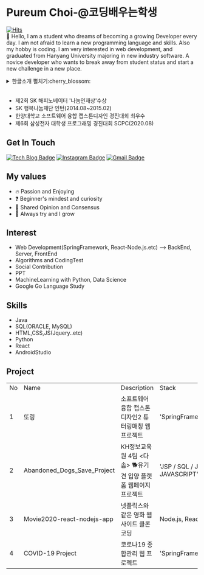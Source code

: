 # Pureum Choi-@코딩배우는학생
[![Hits](https://hits.seeyoufarm.com/api/count/incr/badge.svg?url=https%3A%2F%2Fgithub.com%2Fzzsza)](https://hits.seeyoufarm.com) <br>
👋 Hello, I am a student who dreams of becoming a growing Developer every day.
I am not afraid to learn a new programming language and skills. Also my hobby is coding. I am very interested in web development, and graduated from Hanyang University majoring in new industry software. A novice developer who wants to break away from student status and start a new challenge in a new place.
<details>
<summary>한글소개 펼치기:cherry_blossom:</summary>
<div>
 <br>
👋 만나뵙게 되어 반갑습니다. 신입 웹개발자를 꿈꾸는 코딩배우는 학생 최푸름입니다. <br>
한양대학교에서 신산업 소프트웨어를 전공했으며 쉬는 날에도 코딩을 할 만큼 코딩에 대한 열정을 가지고 있습니다. 새로운 언어를 배우고 도전하는 것에 흥미를 느끼며 즐기는 편입니다.(요즘에는 알고리즘과 리눅스를 공부합니다) <br>
가장 좋아하는 언어는 Java이며 관심있는 분야는 웹 서버 개발입니다. 이유는 다른 프로그램에 비해, 많은 기능을 제공하는 웹이라는 플랫폼을 통해 내가 만든 프로그램이 다양한 기능과 서비스를 제공할 수 있기 때문입니다. <br> 현재 KH정보교육원에서 웹개발자 양성과정을 이수중에 있으며, SpringFramework와 관련된 여러 프로젝트 진행중에 있습니다. 가장 인상깊었던 프로젝트로는 학교의 또래튜터링 시스템 개선 프로그램이 있습니다. 대학내의 불편한 시스템을 개선하고자 웹사이트내 또래튜터링 매칭시스템을 추가했던 프로젝트였습니다. 이 프로젝트를 진행하면서 처음으로 '협업'을 하며 code-review와 clean-code에 대해 인지하고, 단순히 아이디어나 실행되는 모습이 중요한 것이 아니라 프로그램의 안정성과 재사용성등에 대해서도 다시 한번 생각해보는 계기가 되었습니다.
 <br>
저는 기술적 측면외에도 사회공헌이나 노블리스오블리제등에 대한 고찰과 관심이 많습니다. 때문에 이와관련된 대외활동이나 봉사, 인턴경력 또한 가지고 있습니다. 생각하는 개발자로써 궁극적으로 사회에 공헌할 수 있는 프로그램을 만드는 것이 하나의 작은 꿈입니다.
</div>
</details>
<br>
 <ul>
  <li>제2회 SK 해피노베이터 '나눔인재상'수상</li>
  <li>SK 행복나눔재단 인턴(2014.08~2015.02)</li>
  <li>한양대학교 소프트웨어 융합 캡스톤디자인 경진대회 최우수</li>
  <li>제6회 삼성전자 대학생 프로그래밍 경진대회 SCPC(2020.08)</li>
 </ul>


## Get In Touch
<div align=left>
 
[![Tech Blog Badge](http://img.shields.io/badge/-Tech%20blog-black?style=flat-square&logo=github&link=https://blue-boy.tistory.com/)](https://blue-boy.tistory.com/) 
[![Instagram Badge](https://img.shields.io/badge/-Instagram-dd2a7b?style=flat-square&logo=instagram&logoColor=white&link=https://www.instagram.com/pu_rumm/)](https://www.instagram.com/data.scientist/) 
[![Gmail Badge](https://img.shields.io/badge/-Gmail-d14836?style=flat-square&logo=Gmail&logoColor=white&link=mailto:pooreumsunny@gmail.com)](mailto:pooreumsunny@gmail.com)

</div>

## My values
  - :fire: Passion and Enjoying
  - :question: Beginner's mindest and curiosity
  - :speech_balloon: Shared Opinion and Consensus
  - :rocket: Always try and I grow

## Interest
- Web Development(SpringFramework, React-Node.js.etc)
  --> BackEnd, Server, FrontEnd
- Algorithms and CodingTest
- Social Contribution
- PPT
- MachineLearning with Python, Data Science
- Google Go Language Study


## Skills
- Java
- SQL(ORACLE, MySQL)
- HTML,CSS,JS(Jquery..etc)
- Python
- React
- AndroidStudio

## Project
 <table>
    <tr>
      <td>No</td>
      <td>Name</td>
      <td>Description</td>
      <td>Stack</td>
  </tr>
  <tr>
    <td>1</td>
    <td>또링</td>
    <td>소프트웨어 융합 캡스톤디자인2 튜터링매칭 웹 프로젝트</td>
    <td>'SpringFramework','Tomcat9.0','Java','ORACLE','HTML,CSS,Javascript'</td>
  </tr>
  <tr>
    <td>2</td>
    <td>Abandoned_Dogs_Save_Project</td>
    <td>KH정보교육원 4팀 <다솜> 🐕유기견 입양 플랫폼 웹페이지 프로젝트</td>
    <td>'JSP / SQL / JSTL / JAVA / AJAX / JQUERY / HTML/CSS / JAVASCRIPT','Tomcat9.0','Java','ORACLE','HTML,CSS,Javascript'</td>
  </tr>
  <tr>
    <td>3</td>
    <td>Movie2020-react-nodejs-app</td>
    <td>넷플릭스와 같은 영화 웹사이트 클론코딩</td>
    <td>Node.js, React, HTML/CSS </td>
  </tr> 
   <tr>
    <td>4</td>
    <td>COVID-19 Project</td>
    <td>코로나19 종합관리 웹 프로젝트</td>
    <td>'SpringFramework','Tomcat9.0','Java','ORACLE','HTML,CSS,Javascript',AWS</td>
  </tr>
  </table>

<!--
**choipureum/choipureum** is a ✨ _special_ ✨ repository because its `README.md` (this file) appears on your GitHub profile.

Here are some ideas to get you started:

- 🔭 I’m currently working on ...
- 🌱 I’m currently learning ...
- 👯 I’m looking to collaborate on ...
- 🤔 I’m looking for help with ...
- 💬 Ask me about ...
- 📫 How to reach me: ...
- 😄 Pronouns: ...
- ⚡ Fun fact: ...
-->
